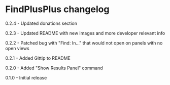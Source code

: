 # FindPlusPlus changelog
0.2.4 - Updated donations section

0.2.3 - Updated README with new images and more developer relevant info

0.2.2 - Patched bug with "Find: In..." that would not open on panels with no open views

0.2.1 - Added Gittip to README

0.2.0 - Added "Show Results Panel" command

0.1.0 - Initial release